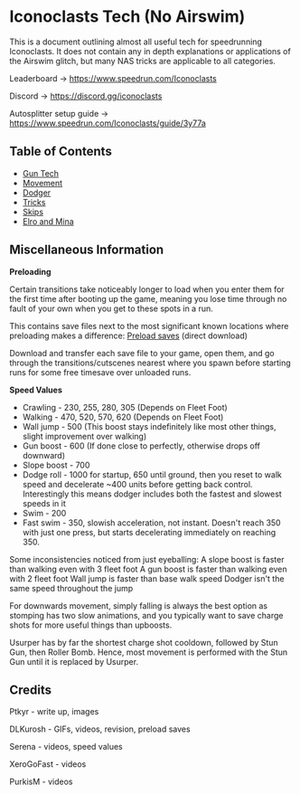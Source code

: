 # Iconoclasts Tech (No Airswim)

This is a document outlining almost all useful tech for speedrunning Iconoclasts. It does not contain any in depth explanations or applications of the Airswim glitch, but many NAS tricks are applicable to all categories.

Leaderboard → https://www.speedrun.com/Iconoclasts

Discord → https://discord.gg/iconoclasts 

Autosplitter setup guide → https://www.speedrun.com/Iconoclasts/guide/3y77a 

## Table of Contents
* [Gun Tech](https://github.com/Ptkyr/Iconoclasts-NAS-Tech/blob/main/guntech.md)
* [Movement](https://github.com/Ptkyr/Iconoclasts-NAS-Tech/blob/main/movement.md)
* [Dodger](https://github.com/Ptkyr/Iconoclasts-NAS-Tech/blob/main/dodger.md)
* [Tricks](https://github.com/Ptkyr/Iconoclasts-NAS-Tech/blob/main/tricks.md)
* [Skips](https://github.com/Ptkyr/Iconoclasts-NAS-Tech/blob/main/skips.md)
* [Elro and Mina](https://github.com/Ptkyr/Iconoclasts-NAS-Tech/blob/main/elroandmina.md)

## Miscellaneous Information
**Preloading**

Certain transitions take noticeably longer to load when you enter them for the first time after booting up the game, meaning you lose time through no fault of your own when you get to these spots in a run.

This contains save files next to the most significant known locations where preloading makes a difference: [Preload saves](https://cdn.discordapp.com/attachments/537723651936485388/572120048530096148/preload.zip) (direct download)

Download and transfer each save file to your game, open them, and go through the transitions/cutscenes nearest where you spawn before starting runs for some free timesave over unloaded runs.

**Speed Values**
* Crawling - 230, 255, 280, 305 (Depends on Fleet Foot)
* Walking - 470, 520, 570, 620 (Depends on Fleet Foot)
* Wall jump - 500 (This boost stays indefinitely like most other things, slight improvement over walking)
* Gun boost - 600 (If done close to perfectly, otherwise drops off downward)
* Slope boost - 700
* Dodge roll - 1000 for startup, 650 until ground, then you reset to walk speed and decelerate ~400 units before getting back control. Interestingly this means dodger includes both the fastest and slowest speeds in it
* Swim - 200
* Fast swim - 350, slowish acceleration, not instant. Doesn't reach 350 with just one press, but starts decelerating immediately on reaching 350.

Some inconsistencies noticed from just eyeballing:
A slope boost is faster than walking even with 3 fleet foot
A gun boost is faster than walking even with 2 fleet foot
Wall jump is faster than base walk speed
Dodger isn't the same speed throughout the jump

For downwards movement, simply falling is always the best option as stomping has two slow animations, and you typically want to save charge shots for more useful things than upboosts.

Usurper has by far the shortest charge shot cooldown, followed by Stun Gun, then Roller Bomb. Hence, most movement is performed with the Stun Gun until it is replaced by Usurper.

## Credits
Ptkyr - write up, images

DLKurosh - GIFs, videos, revision, preload saves

Serena - videos, speed values

XeroGoFast - videos

PurkisM - videos
